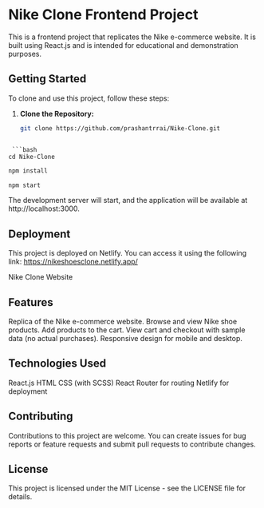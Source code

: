 # Nike Clone Frontend Project

This is a frontend project that replicates the Nike e-commerce website. It is built using React.js and is intended for educational and demonstration purposes.

## Getting Started

To clone and use this project, follow these steps:

1. **Clone the Repository:**

   ```bash
   git clone https://github.com/prashantrrai/Nike-Clone.git
  ```

   ```bash
  cd Nike-Clone
  ```

  ```bash
  npm install
  ```

  ```bash
  npm start
  ```

The development server will start, and the application will be available at http://localhost:3000.

## Deployment
This project is deployed on Netlify. You can access it using the following link: https://nikeshoesclone.netlify.app/

Nike Clone Website

## Features
Replica of the Nike e-commerce website.
Browse and view Nike shoe products.
Add products to the cart.
View cart and checkout with sample data (no actual purchases).
Responsive design for mobile and desktop.

## Technologies Used
React.js
HTML
CSS (with SCSS)
React Router for routing
Netlify for deployment

## Contributing
Contributions to this project are welcome. You can create issues for bug reports or feature requests and submit pull requests to contribute changes.

## License
This project is licensed under the MIT License - see the LICENSE file for details.
